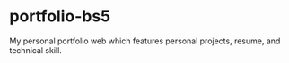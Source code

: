 # portfolio-bs5

My personal portfolio web which features personal projects, resume, and technical skill.